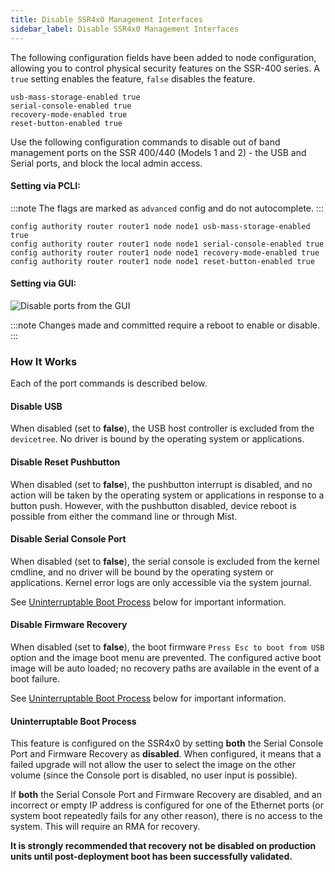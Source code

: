 ```yaml
---
title: Disable SSR4x0 Management Interfaces
sidebar_label: Disable SSR4x0 Management Interfaces
---
```


The following configuration fields have been added to node configuration, allowing you to control physical security features on the SSR-400 series. A `true` setting enables the feature, `false` disables the feature. 

```
usb-mass-storage-enabled true 
serial-console-enabled true 
recovery-mode-enabled true 
reset-button-enabled true
```
Use the following configuration commands to disable out of band management ports on the SSR 400/440 (Models 1 and 2) - the USB and Serial ports, and block the local admin access.

#### Setting via PCLI:

:::note
The flags are marked as `advanced` config and do not autocomplete.
:::

```
config authority router router1 node node1 usb-mass-storage-enabled true
config authority router router1 node node1 serial-console-enabled true
config authority router router1 node node1 recovery-mode-enabled true 
config authority router router1 node node1 reset-button-enabled true
```

#### Setting via GUI:

![Disable ports from the GUI](/img/sec-disable-ports-gui.png)

:::note
Changes made and committed require a reboot to enable or disable.
:::

### How It Works

Each of the port commands is described below.

#### Disable USB

When disabled (set to **false**), the USB host controller is excluded from the `devicetree`. No driver is bound by the operating system or applications.

#### Disable Reset Pushbutton

When disabled (set to **false**), the pushbutton interrupt is disabled, and no action will be taken by the operating system or applications in response to a button push. However, with the pushbutton disabled, device reboot is possible from either the command line or through Mist. 

#### Disable Serial Console Port

When disabled (set to **false**), the serial console is excluded from the kernel cmdline, and no driver will be bound by the operating system or applications. Kernel error logs are only accessible via the system journal.

See [Uninterruptable Boot Process](#uninterruptable-boot-process) below for important information.

#### Disable Firmware Recovery

When disabled (set to **false**), the boot firmware `Press Esc to boot from USB` option and the image boot menu are prevented. The configured active boot image will be auto loaded; no recovery paths are available in the event of a boot failure.

See [Uninterruptable Boot Process](#uninterruptable-boot-process) below for important information.

#### Uninterruptable Boot Process

This feature is configured on the SSR4x0 by setting **both** the Serial Console Port and Firmware Recovery as **disabled**. When configured, it means that a failed upgrade will not allow the user to select the image on the other volume (since the Console port is disabled, no user input is possible).  

If **both** the Serial Console Port and Firmware Recovery are disabled, and an incorrect or empty IP address is configured for one of the Ethernet ports (or system boot repeatedly fails for any other reason), there is no access to the system. This will require an RMA for recovery.

**It is strongly recommended that recovery not be disabled on production units until post-deployment boot has been successfully validated.**
